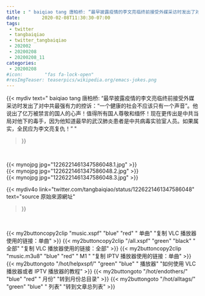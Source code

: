 ```yaml
---
title : " baiqiao tang 唐柏桥: “最早披露疫情的李文亮临终前接受外媒采访时发出了对中共最强有力的控诉：“一个健康的社会不应该只有一个声音”。他说出了亿万被禁言的国人的心声！值得所有国人尊敬和缅怀！现在更传出是中共当局对他下的毒手，因为他知道最早的武汉肺炎患者是中共病毒实验室人员。如果属实，全民应为李文亮复仇！”  "
date:        2020-02-08T11:30:30-07:00
tags:
 - twitter
 - tangbaiqiao
 - twitter_tangbaiqiao
 - 202002
 - 20200208
 - 20200208_11
categories:
 - 20200208
#icon:        "fas fa-lock-open"
#resImgTeaser: teaserpics/wikipedia.org/emacs-jokes.png
---
```


{{< mydiv text=" baiqiao tang 唐柏桥: “最早披露疫情的李文亮临终前接受外媒采访时发出了对中共最强有力的控诉：“一个健康的社会不应该只有一个声音”。他说出了亿万被禁言的国人的心声！值得所有国人尊敬和缅怀！现在更传出是中共当局对他下的毒手，因为他知道最早的武汉肺炎患者是中共病毒实验室人员。如果属实，全民应为李文亮复仇！”  "
>}}
<br>


 {{< mynojpg jpg="1226221461347586048.1.jpg" >}}<br>  {{< mynojpg jpg="1226221461347586048.2.jpg" >}}<br>  {{< mynojpg jpg="1226221461347586048.3.jpg" >}}<br> 



{{< mydiv4o link="twitter.com/tangbaiqiao/status/1226221461347586048"
text="source 原始來源網址"
>}}


<br>





{{< my2buttoncopy2clip "music.xspf"        "blue"   "red"    " 单曲"  "复制 VLC 播放器使用的链接：单曲" >}} {{< my2buttoncopy2clip "/all.xspf"         "green"  "black"  " 全部"  "复制 VLC 播放器使用的链接：全部" >}} {{< my2buttoncopy2clip "music.m3u8"        "blue"   "red"    " M1 "    "复制 IPTV 播放器使用的链接：单曲" >}} {{< my2buttongoto      "/hot/helpxspf/"    "green"  "blue"   " 播放器" "如何使用 VLC 播放器或者 IPTV 播放器的教程" >}} {{< my2buttongoto      "/hot/endothers/"   "blue"   "red"    " 月份"   "转到月份总目录" >}} {{< my2buttongoto      "/hot/alltags/"     "green"  "blue"   " 列表"   "转到文章总列表" >}} 
